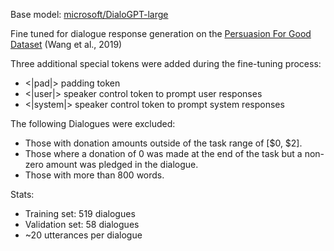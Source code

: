 Base model: [microsoft/DialoGPT-large](https://huggingface.co/microsoft/DialoGPT-large)

Fine tuned for dialogue response generation on the [Persuasion For Good Dataset](https://gitlab.com/ucdavisnlp/persuasionforgood) (Wang et al., 2019)

Three additional special tokens were added during the fine-tuning process:
 - <|pad|> padding token
 - <|user|> speaker control token to prompt user responses
 - <|system|> speaker control token to prompt system responses
 
 The following Dialogues were excluded:
 - Those with donation amounts outside of the task range of [$0, $2].
 - Those where a donation of 0 was made at the end of the task but a non-zero amount was pledged in the dialogue.
 - Those with more than 800 words.
 
 Stats:
 - Training set: 519 dialogues
 - Validation set: 58 dialogues
 - ~20 utterances per dialogue
